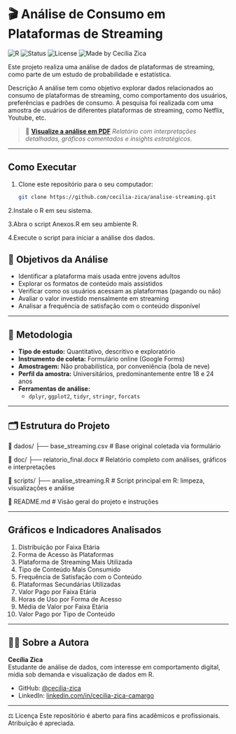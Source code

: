 # 🎬 Análise de Consumo em Plataformas de Streaming

![R](https://img.shields.io/badge/Linguagem-R-blue?logo=r)
![Status](https://img.shields.io/badge/Status-Finalizado-green)
![License](https://img.shields.io/badge/Licença-MIT-green)
![Made by Cecília Zica](https://img.shields.io/badge/Feito%20por-Cecília%20Zica-purple)

Este projeto realiza uma análise de dados de plataformas de streaming, como parte de um estudo de probabilidade e estatística.

Descrição
A análise tem como objetivo explorar dados relacionados ao consumo de plataformas de streaming, como comportamento dos usuários, preferências e padrões de consumo. A pesquisa foi realizada com uma amostra de usuários de diferentes plataformas de streaming, como Netflix, Youtube, etc.
> 📄 **[Visualize a análise em PDF](doc/relatorio_final.pdf)** 
> *Relatório com interpretações detalhadas, gráficos comentados e insights estratégicos.*

---
## Como Executar

1. Clone este repositório para o seu computador:

   ```bash
   git clone https://github.com/cecilia-zica/analise-streaming.git

2.Instale o R em seu sistema.

3.Abra o script Anexos.R em seu ambiente R.

4.Execute o script para iniciar a análise dos dados.

## 📌 Objetivos da Análise

- Identificar a plataforma mais usada entre jovens adultos
- Explorar os formatos de conteúdo mais assistidos
- Verificar como os usuários acessam as plataformas (pagando ou não)
- Avaliar o valor investido mensalmente em streaming
- Analisar a frequência de satisfação com o conteúdo disponível

---

## 🔬 Metodologia

- **Tipo de estudo:** Quantitativo, descritivo e exploratório  
- **Instrumento de coleta:** Formulário online (Google Forms)  
- **Amostragem:** Não probabilística, por conveniência (bola de neve)  
- **Perfil da amostra:** Universitários, predominantemente entre 18 e 24 anos  
- **Ferramentas de análise:**  
  - `dplyr`, `ggplot2`, `tidyr`, `stringr`, `forcats`

---

## 🗂 Estrutura do Projeto

📁 dados/
├── base_streaming.csv      # Base original coletada via formulário

📁 doc/
├── relatorio_final.docx    # Relatório completo com análises, gráficos e interpretações

📁 scripts/
├── analise_streaming.R     # Script principal em R: limpeza, visualizações e análise

📄 README.md                 # Visão geral do projeto e instruções


---

## Gráficos e Indicadores Analisados

1. Distribuição por Faixa Etária  
2. Forma de Acesso às Plataformas  
3. Plataforma de Streaming Mais Utilizada  
4. Tipo de Conteúdo Mais Consumido  
5. Frequência de Satisfação com o Conteúdo  
6. Plataformas Secundárias Utilizadas  
7. Valor Pago por Faixa Etária  
8. Horas de Uso por Forma de Acesso  
9. Média de Valor por Faixa Etária  
10. Valor Pago por Tipo de Conteúdo

---

## 👩‍💻 Sobre a Autora

**Cecília Zica**  
Estudante de análise de dados, com interesse em comportamento digital, mídia sob demanda e visualização de dados em R.

- GitHub: [@cecilia-zica](https://github.com/cecilia-zica)  
- LinkedIn: [linkedin.com/in/cecilia-zica-camargo](https://www.linkedin.com/in/cecilia-zica-camargo/)

---



⚖️ Licença
Este repositório é aberto para fins acadêmicos e profissionais. Atribuição é apreciada.


